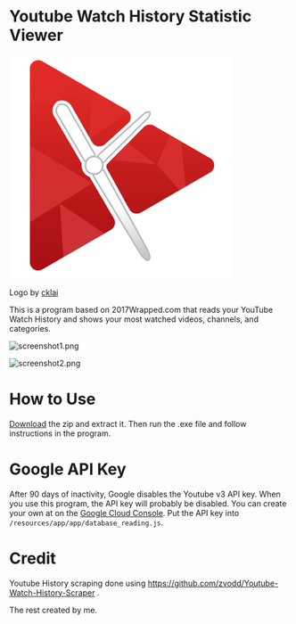 # Youtube Watch History Statistic Viewer

![Image](https://github.com/ajayyy/YouTube-Watch-History-Statistic-Viewer/blob/extra-features/icon.png?raw=true)

Logo by [cklai](https://busy.org/utopian-io/@cklai/logo-design-for-youtube-watch-history-statistic-viewer)

This is a program based on 2017Wrapped.com that reads your YouTube Watch History and shows your most watched videos, channels, and categories.

![screenshot1.png](https://res.cloudinary.com/hpiynhbhq/image/upload/v1514007567/lyg7mlwrmvqaxxnak0md.png)

![screenshot2.png](https://res.cloudinary.com/hpiynhbhq/image/upload/v1514007695/tcto9mxfvflfa0vl66ai.png)

# How to Use

[Download](https://github.com/ajayyy/YouTube-Watch-History-Statistic-Viewer/releases) the zip and extract it. Then run the .exe file and follow instructions in the program.

# Google API Key

After 90 days of inactivity, Google disables the Youtube v3 API key. When you use this program, the API key will probably be disabled. You can create your own at on the [Google Cloud Console](https://console.cloud.google.com/apis/api). Put the API key into `/resources/app/app/database_reading.js`.

# Credit

Youtube History scraping done using https://github.com/zvodd/Youtube-Watch-History-Scraper .

The rest created by me.
